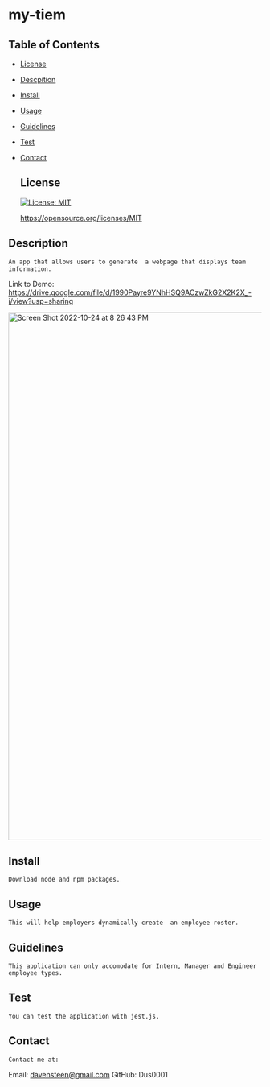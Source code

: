  # my-tiem

  ## Table of Contents
  * [License](#license)
  * [Descpition](#descrpition)
  * [Install](#install)
  * [Usage](#usage)
  * [Guidelines](#guidlines)
  * [Test](#test)
  * [Contact](#contact)

  
     ## License

    [![License: MIT](https://img.shields.io/badge/License-MIT-yellow.svg)](https://opensource.org/licenses/MIT)

    https://opensource.org/licenses/MIT
    
 
    

  ## Description
    An app that allows users to generate  a webpage that displays team information.
    
   Link to Demo: https://drive.google.com/file/d/1990Payre9YNhHSQ9ACzwZkG2X2K2X_-j/view?usp=sharing
   
   <img width="1048" alt="Screen Shot 2022-10-24 at 8 26 43 PM" src="https://user-images.githubusercontent.com/109925067/197660543-47082db8-3299-4d70-ac0b-c67dd812bbcb.png">
    
  ## Install
    Download node and npm packages.
  ## Usage
    This will help employers dynamically create  an employee roster.
  ## Guidelines
    This application can only accomodate for Intern, Manager and Engineer employee types.

  ## Test
    You can test the application with jest.js.
  ## Contact
    Contact me at:
   Email: davensteen@gmail.com
   GitHub: Dus0001
